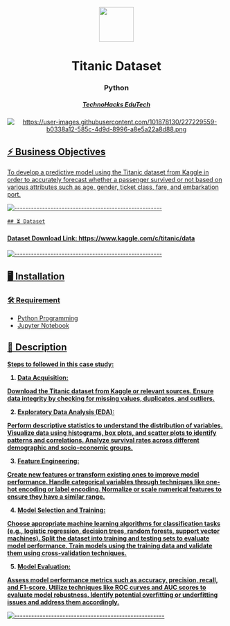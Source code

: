 <p align="center"> 
  <img src="https://miro.medium.com/v2/resize:fit:1400/0*0l2af091BUHD8hOi" width="80px" height="80px">
</p>
<h1 align="center"> Titanic Dataset  </h1>
<h3 align="center">  Python  </h3>
<h5 align="center">  <a href="https://technohacks.co.in"> TechnoHacks EduTech </h5>
<p align="center"> 
  <img src="https://raw.githubusercontent.com/Masterx-AI/Project_Titanic_Survival_Prediction_/main/titanic.jpg" alt="https://user-images.githubusercontent.com/101878130/227229559-b0338a12-585c-4d9d-8996-a8e5a22a8d88.png">

   <h2> ⚡️ Business Objectives</h2
   </b> To develop a predictive model using the Titanic dataset from Kaggle in order to accurately forecast whether a passenger survived or not based on various attributes such as age, gender, ticket class, fare, and embarkation port. </b>
   
   ![-----------------------------------------------------](https://raw.githubusercontent.com/andreasbm/readme/master/assets/lines/rainbow.png)

    ## ⏳ Dataset
   
   <h4>  Dataset Download Link: https://www.kaggle.com/c/titanic/data </h4> 
   
   ![-----------------------------------------------------](https://raw.githubusercontent.com/andreasbm/readme/master/assets/lines/rainbow.png)

   ## :desktop_computer:	Installation
      
   ### :hammer_and_wrench: Requirement
   
   * Python Programming
   * Jupyter Notebook

   ## 📝 Description
   <b>Steps to followed in this case study: <b>

  1. Data Acquisition:

Download the Titanic dataset from Kaggle or relevant sources.
Ensure data integrity by checking for missing values, duplicates, and outliers.

2. Exploratory Data Analysis (EDA):

Perform descriptive statistics to understand the distribution of variables.
Visualize data using histograms, box plots, and scatter plots to identify patterns and correlations.
Analyze survival rates across different demographic and socio-economic groups.

3. Feature Engineering:

Create new features or transform existing ones to improve model performance.
Handle categorical variables through techniques like one-hot encoding or label encoding.
Normalize or scale numerical features to ensure they have a similar range.

4. Model Selection and Training:

Choose appropriate machine learning algorithms for classification tasks (e.g., logistic regression, decision trees, random forests, support vector machines).
Split the dataset into training and testing sets to evaluate model performance.
Train models using the training data and validate them using cross-validation techniques.

5. Model Evaluation:

Assess model performance metrics such as accuracy, precision, recall, and F1-score.
Utilize techniques like ROC curves and AUC scores to evaluate model robustness.
Identify potential overfitting or underfitting issues and address them accordingly.


   ![-----------------------------------------------------](https://raw.githubusercontent.com/andreasbm/readme/master/assets/lines/rainbow.png)
    
